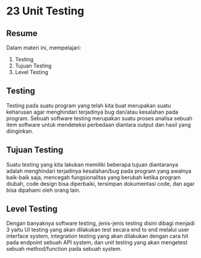 # 23 Unit Testing
## Resume

Dalam materi ini, mempelajari:
  1. Testing 
  2. Tujuan Testing
  3. Level Testing
  
## Testing
Testing pada suatu program yang telah kita buat merupakan suatu keharusan agar menghindari terjadinya bug dan/atau kesalahan pada program. Sebuah software testing merupakan suatu proses analisa sebuah item software untuk mendeteksi perbedaan diantara output dan hasil yang diinginkan.  

## Tujuan Testing
Suatu testing yang kita lakukan memiliki beberapa tujuan diantaranya adalah menghindari terjadinya kesalahan/bug pada program yang awalnya baik-baik saja, mencegah fungsionalitas yang berubah ketika program diubah, code design bisa diperbaiki, tersimpan dokumentasi code, dan agar bisa dipahami oleh orang lain. 

## Level Testing
Dengan banyaknya software testing, jenis-jenis testing disini dibagi menjadi 3 yaitu UI testing yang akan dilakukan test secara end to end melalui user interface system, integration testing yang akan dilakukan dengan cara hit pada endpoint sebuah API system, dan unit testing yang akan mengetest sebuah method/function pada sebuah system. 